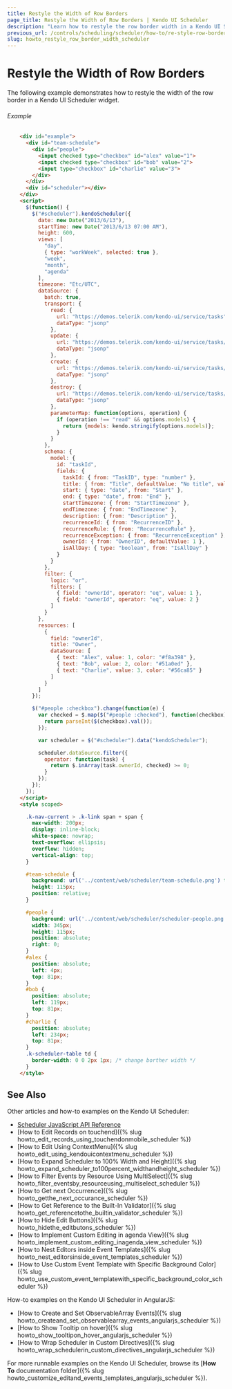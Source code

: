 ```yaml
---
title: Restyle the Width of Row Borders
page_title: Restyle the Width of Row Borders | Kendo UI Scheduler
description: "Learn how to restyle the row border width in a Kendo UI Scheduler widget."
previous_url: /controls/scheduling/scheduler/how-to/re-style-row-border-width
slug: howto_restyle_row_border_width_scheduler
---
```


# Restyle the Width of Row Borders

The following example demonstrates how to restyle the width of the row border in a Kendo UI Scheduler widget.

###### Example

```html
    <div id="example">
      <div id="team-schedule">
        <div id="people">
          <input checked type="checkbox" id="alex" value="1">
          <input checked type="checkbox" id="bob" value="2">
          <input type="checkbox" id="charlie" value="3">
        </div>
      </div>
      <div id="scheduler"></div>
    </div>
    <script>
      $(function() {
        $("#scheduler").kendoScheduler({
          date: new Date("2013/6/13"),
          startTime: new Date("2013/6/13 07:00 AM"),
          height: 600,
          views: [
            "day",
            { type: "workWeek", selected: true },
            "week",
            "month",
            "agenda"
          ],
          timezone: "Etc/UTC",
          dataSource: {
            batch: true,
            transport: {
              read: {
                url: "https://demos.telerik.com/kendo-ui/service/tasks",
                dataType: "jsonp"
              },
              update: {
                url: "https://demos.telerik.com/kendo-ui/service/tasks/update",
                dataType: "jsonp"
              },
              create: {
                url: "https://demos.telerik.com/kendo-ui/service/tasks/create",
                dataType: "jsonp"
              },
              destroy: {
                url: "https://demos.telerik.com/kendo-ui/service/tasks/destroy",
                dataType: "jsonp"
              },
              parameterMap: function(options, operation) {
                if (operation !== "read" && options.models) {
                  return {models: kendo.stringify(options.models)};
                }
              }
            },
            schema: {
              model: {
                id: "taskId",
                fields: {
                  taskId: { from: "TaskID", type: "number" },
                  title: { from: "Title", defaultValue: "No title", validation: { required: true } },
                  start: { type: "date", from: "Start" },
                  end: { type: "date", from: "End" },
                  startTimezone: { from: "StartTimezone" },
                  endTimezone: { from: "EndTimezone" },
                  description: { from: "Description" },
                  recurrenceId: { from: "RecurrenceID" },
                  recurrenceRule: { from: "RecurrenceRule" },
                  recurrenceException: { from: "RecurrenceException" },
                  ownerId: { from: "OwnerID", defaultValue: 1 },
                  isAllDay: { type: "boolean", from: "IsAllDay" }
                }
              }
            },
            filter: {
              logic: "or",
              filters: [
                { field: "ownerId", operator: "eq", value: 1 },
                { field: "ownerId", operator: "eq", value: 2 }
              ]
            }
          },
          resources: [
            {
              field: "ownerId",
              title: "Owner",
              dataSource: [
                { text: "Alex", value: 1, color: "#f8a398" },
                { text: "Bob", value: 2, color: "#51a0ed" },
                { text: "Charlie", value: 3, color: "#56ca85" }
              ]
            }
          ]
        });

        $("#people :checkbox").change(function(e) {
          var checked = $.map($("#people :checked"), function(checkbox) {
            return parseInt($(checkbox).val());
          });

          var scheduler = $("#scheduler").data("kendoScheduler");

          scheduler.dataSource.filter({
            operator: function(task) {
              return $.inArray(task.ownerId, checked) >= 0;
            }
          });
        });
      });
    </script>
    <style scoped>

      .k-nav-current > .k-link span + span {
        max-width: 200px;
        display: inline-block;
        white-space: nowrap;
        text-overflow: ellipsis;
        overflow: hidden;
        vertical-align: top;
      }

      #team-schedule {
        background: url('../content/web/scheduler/team-schedule.png') transparent no-repeat;
        height: 115px;
        position: relative;
      }

      #people {
        background: url('../content/web/scheduler/scheduler-people.png') no-repeat;
        width: 345px;
        height: 115px;
        position: absolute;
        right: 0;
      }
      #alex {
        position: absolute;
        left: 4px;
        top: 81px;
      }
      #bob {
        position: absolute;
        left: 119px;
        top: 81px;
      }
      #charlie {
        position: absolute;
        left: 234px;
        top: 81px;
      }
	  .k-scheduler-table td {
        border-width: 0 0 2px 1px; /* change borther width */
      }
    </style>
```

## See Also

Other articles and how-to examples on the Kendo UI Scheduler:

* [Scheduler JavaScript API Reference](/api/javascript/ui/scheduler)
* [How to Edit Records on touchend]({% slug howto_edit_records_using_touchendonmobile_scheduler %})
* [How to Edit Using ContextMenu]({% slug howto_edit_using_kendouicontextmenu_scheduler %})
* [How to Expand Scheduler to 100% Width and Height]({% slug howto_expand_scheduler_to100percent_widthandheight_scheduler %})
* [How to Filter Events by Resource Using MultiSelect]({% slug howto_filter_eventsby_resourceusing_multiselect_scheduler %})
* [How to Get next Occurrence]({% slug howto_getthe_next_occurance_scheduler %})
* [How to Get Reference to the Built-In Validator]({% slug howto_get_referencetothe_builtin_validator_scheduler %})
* [How to Hide Edit Buttons]({% slug howto_hidethe_editbutons_scheduler %})
* [How to Implement Custom Editing in agenda View]({% slug howto_implement_custom_editing_inagenda_view_scheduler %})
* [How to Nest Editors inside Event Templates]({% slug howto_nest_editorsinside_event_templates_scheduler %})
* [How to Use Custom Event Template with Specific Background Color]({% slug howto_use_custom_event_templatewith_specific_background_color_scheduler %})

How-to examples on the Kendo UI Scheduler in AngularJS:

* [How to Create and Set ObservableArray Events]({% slug howto_createand_set_observablearray_events_angularjs_scheduler %})
* [How to Show Тooltip on hover]({% slug howto_show_tooltipon_hover_angularjs_scheduler %})
* [How to Wrap Scheduler in Custom Directives]({% slug howto_wrap_schedulerin_custom_directives_angularjs_scheduler %})

For more runnable examples on the Kendo UI Scheduler, browse its [**How To** documentation folder]({% slug howto_customize_editand_events_templates_angularjs_scheduler %}).
